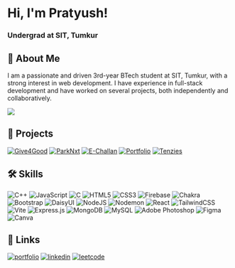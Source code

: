 # Hi, I'm Pratyush! 

### Undergrad at SIT, Tumkur

## 🚀 About Me
I am a passionate and driven 3rd-year BTech student at SIT, Tumkur, with a strong interest in web development. I have experience in full-stack development and have worked on several projects, both independently and collaboratively.

![](https://github-readme-stats.vercel.app/api/top-langs/?username=Pratyush-Ge&theme=dark&hide_border=false&layout=compact)


## 🎯 Projects


[![Give4Good](https://img.shields.io/badge/Give4good-<COLOR>?style=for-the-badge)](https://give4-goods.vercel.app/) [![ParkNxt](https://img.shields.io/badge/ParkNxt-<COLOR>?style=for-the-badge)](https://github.com/Pratyush-Ge/ParkNxt_Full) [![E-Challan](https://img.shields.io/badge/E_Challan-<COLOR>?style=for-the-badge)](https://github.com/Pratyush-Ge/E-Challan) [![Portfolio](https://img.shields.io/badge/Portfolio-<COLOR>?style=for-the-badge)](https://pratyushghatole.vercel.app/) [![Tenzies](https://img.shields.io/badge/Tenzies-<COLOR>?style=for-the-badge)](https://tenziesdicegame-pratyush.vercel.app/) 



## 🛠 Skills
![C++](https://img.shields.io/badge/c++-%2300599C.svg?style=for-the-badge&logo=c%2B%2B&logoColor=white) ![JavaScript](https://img.shields.io/badge/javascript-%23323330.svg?style=for-the-badge&logo=javascript&logoColor=%23F7DF1E) ![C](https://img.shields.io/badge/c-%2300599C.svg?style=for-the-badge&logo=c&logoColor=white) ![HTML5](https://img.shields.io/badge/html5-%23E34F26.svg?style=for-the-badge&logo=html5&logoColor=white) ![CSS3](https://img.shields.io/badge/css3-%231572B6.svg?style=for-the-badge&logo=css3&logoColor=white) ![Firebase](https://img.shields.io/badge/firebase-%23039BE5.svg?style=for-the-badge&logo=firebase) ![Chakra](https://img.shields.io/badge/chakra-%234ED1C5.svg?style=for-the-badge&logo=chakraui&logoColor=white) ![Bootstrap](https://img.shields.io/badge/bootstrap-%238511FA.svg?style=for-the-badge&logo=bootstrap&logoColor=white) ![DaisyUI](https://img.shields.io/badge/daisyui-5A0EF8?style=for-the-badge&logo=daisyui&logoColor=white) ![NodeJS](https://img.shields.io/badge/node.js-6DA55F?style=for-the-badge&logo=node.js&logoColor=white) ![Nodemon](https://img.shields.io/badge/NODEMON-%23323330.svg?style=for-the-badge&logo=nodemon&logoColor=%BBDEAD) ![React](https://img.shields.io/badge/react-%2320232a.svg?style=for-the-badge&logo=react&logoColor=%2361DAFB) ![TailwindCSS](https://img.shields.io/badge/tailwindcss-%2338B2AC.svg?style=for-the-badge&logo=tailwind-css&logoColor=white) ![Vite](https://img.shields.io/badge/vite-%23646CFF.svg?style=for-the-badge&logo=vite&logoColor=white) ![Express.js](https://img.shields.io/badge/express.js-%23404d59.svg?style=for-the-badge&logo=express&logoColor=%2361DAFB) ![MongoDB](https://img.shields.io/badge/MongoDB-%234ea94b.svg?style=for-the-badge&logo=mongodb&logoColor=white) ![MySQL](https://img.shields.io/badge/mysql-%2300000f.svg?style=for-the-badge&logo=mysql&logoColor=white) ![Adobe Photoshop](https://img.shields.io/badge/adobe%20photoshop-%2331A8FF.svg?style=for-the-badge&logo=adobe%20photoshop&logoColor=white) ![Figma](https://img.shields.io/badge/figma-%23F24E1E.svg?style=for-the-badge&logo=figma&logoColor=white) ![Canva](https://img.shields.io/badge/Canva-%2300C4CC.svg?style=for-the-badge&logo=Canva&logoColor=white)


## 🔗 Links
[![portfolio](https://img.shields.io/badge/my_portfolio-000?style=for-the-badge&logo=ko-fi&logoColor=white)](https://pratyushghatole.vercel.app/)
[![linkedin](https://img.shields.io/badge/linkedin-0A66C2?style=for-the-badge&logo=linkedin&logoColor=white)](https://www.linkedin.com/in/pratyush-ghatole-698121239/)
[![leetcode](https://img.shields.io/badge/LeetCode-FFA116?style=for-the-badge&logo=leetcode&logoColor=white)](https://leetcode.com/RandomUser_777/)

